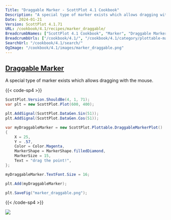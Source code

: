 ```yaml
---
Title: "Draggable Marker - ScottPlot 4.1 Cookbook"
Description: "A special type of marker exists which allows dragging with the mouse."
Date: 2024-01-21
Version: ScottPlot 4.1.71
URL: /cookbook/4.1/recipes/marker_draggable/
BreadcrumbNames: ["ScottPlot 4.1 Cookbook", "Marker", "Draggable Marker"]
BreadcrumbUrls: ["/cookbook/4.1/", "/cookbook/4.1/category/plottable-marker", "/cookbook/4.1/recipes/marker_draggable/"]
SearchUrl: "/cookbook/4.1/search/"
OgImage: "/cookbook/4.1/images/marker_draggable.png"
---
```


<h2><a id='draggable-marker' href='/cookbook/4.1/recipes/marker_draggable/'>Draggable Marker</a></h2>

A special type of marker exists which allows dragging with the mouse.

{{< code-sp4 >}}

```cs
ScottPlot.Version.ShouldBe(4, 1, 71);
var plt = new ScottPlot.Plot(600, 400);

plt.AddSignal(ScottPlot.DataGen.Sin(51));
plt.AddSignal(ScottPlot.DataGen.Cos(51));

var myDraggableMarker = new ScottPlot.Plottable.DraggableMarkerPlot()
{
    X = 25,
    Y = .57,
    Color = Color.Magenta,
    MarkerShape = MarkerShape.filledDiamond,
    MarkerSize = 15,
    Text = "drag the point!",
};

myDraggableMarker.TextFont.Size = 16;

plt.Add(myDraggableMarker);

plt.SaveFig("marker_draggable.png");
```

{{< /code-sp4 >}}

<img src='../../images/marker_draggable.png' class='d-block mx-auto my-5' />


